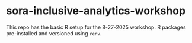 # sora-inclusive-analytics-workshop
This repo has the basic R setup for the 8-27-2025 workshop. R packages pre-installed and versioned using `renv`. 
